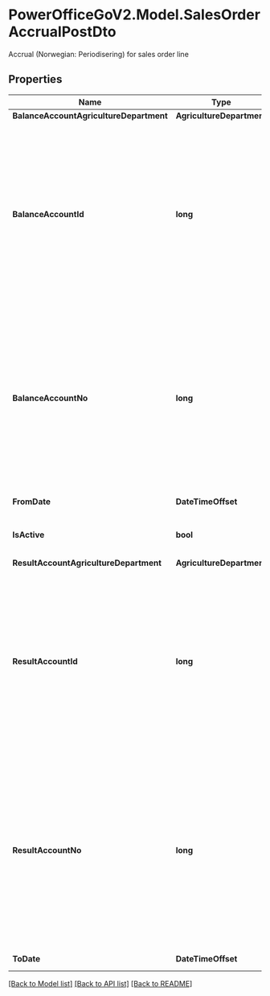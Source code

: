 # PowerOfficeGoV2.Model.SalesOrderAccrualPostDto
Accrual (Norwegian: Periodisering) for sales order line

## Properties

Name | Type | Description | Notes
------------ | ------------- | ------------- | -------------
**BalanceAccountAgricultureDepartment** | **AgricultureDepartment** |  | [optional] 
**BalanceAccountId** | **long** | The account id of the balance account used for the accrual balance  (norwegian: balansekonto benyttet for periodiseringen).  Note that if BalanceAccountNo is set as well in the request, BalanceAccountId takes precedence and BalanceAccountNo is ignored. | [optional] 
**BalanceAccountNo** | **long** | The account number of the balance account used for the accrual balance  (norwegian: balansekonto benyttet for periodiseringen).  Note that if BalanceAccountId is set as well in the request, BalanceAccountId takes precedence and BalanceAccountNo is ignored. | [optional] 
**FromDate** | **DateTimeOffset** | The start date of the accrual. | [optional] 
**IsActive** | **bool** | Value indicating whether the accrual is active or not. | [optional] 
**ResultAccountAgricultureDepartment** | **AgricultureDepartment** |  | [optional] 
**ResultAccountId** | **long** | The account id of the result account used for the posting of the accrued revenue  (norwegian: resultatkonto benyttet for periodiseringen).  Note that if ResultAccountNo is set as well in the request, ResultAccountId takes precedence and ResultAccountNo is ignored. | [optional] 
**ResultAccountNo** | **long** | The account number of the result account used for the posting of the accrued revenue  (norwegian: resultatkonto benyttet for periodiseringen).  Note that if ResultAccountId is set as well in the request, ResultAccountId takes precedence and ResultAccountNo is ignored. | [optional] 
**ToDate** | **DateTimeOffset** | The end date of the accrual. | [optional] 

[[Back to Model list]](../../README.md#documentation-for-models) [[Back to API list]](../../README.md#documentation-for-api-endpoints) [[Back to README]](../../README.md)

